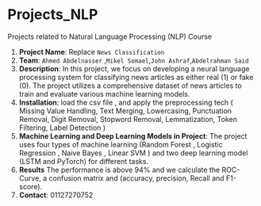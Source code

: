 # Projects_NLP
Projects related to Natural Language Processing (NLP) Course
1. **Project Name**: Replace `News Classification`
2. **Team**: `Ahmed Abdelnasser` ,`Mikel Somael`,`John Ashraf`,`Abdelrahman Said`
3. **Description**: In this project, we focus on developing a neural language processing system for
classifying news articles as either real (1) or fake (0). The project utilizes a
comprehensive dataset of news articles to train and evaluate various machine
learning models.
4. **Installation**: load the csv file , and apply the preprocessing tech ( Missing Value Handling,
Text Merging,
Lowercasing,
Punctuation Removal,
Digit Removal,
Stopword Removal,
Lemmatization,
Token Filtering,
Label Detection )
5. **Machine Learning and Deep Learning Models in Project**: The project uses four types of machine learning (Random Forest , Logistic Regression , Naive Bayes , Linear SVM ) and two deep learning model (LSTM and PyTorch) for different tasks.
6. **Results** The performance is above 94% and we calculate the ROC-Curve, a confusion matrix and (accuracy, precision, Recall and F1-score).
7.  **Contact**: 01127270752
